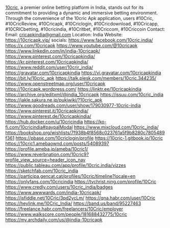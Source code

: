 [10cric](https://10cricapk.vip/), a premier online betting platform in India, stands out for its commitment to providing a dynamic and immersive betting environment. Through the convenience of the 10cric Apk application, users
#10Cric, #10CricReview, #10Cricapk, #10Criclogin, #10Cricdownload, #10Cricapp, #10CRICbetting, #10cricindia, #10Critbet, #10Criccom, #10Criccoin
Contact: 
Email: cricapkindia@gmail.com
Location: India
Website: https://10cricapk.vip/
socials: 
https://www.facebook.com/10cric.india/ 
https://x.com/10cricapk
https://www.youtube.com/@10cricapk
https://www.linkedin.com/in/india-10cricapk/
https://www.pinterest.com/10cricapkindia/
https://kr.pinterest.com/10cricapkindia/
https://www.reddit.com/user/10crir_india/
https://gravatar.com/10cricapkindia
https://vi.gravatar.com/10cricapkindia
https://bit.ly/10cric_apk
https://talk.plesk.com/members/10cric.344235/
https://www.openstreetmap.org/user/10cricapk
https://10cricapk.wordpress.com/
https://linktr.ee/10cricapkindia
https://archive.org/editxml/@india_10cricapk
https://issuu.com/10cric_india
https://jakle.sakura.ne.jp/pukiwiki/?10cric_apk
https://www.goodreads.com/user/show/179030977-10cric-india
https://www.pinterest.it/10cricapkindia/
https://www.pinterest.de/10cricapkindia/
https://hub.docker.com/u/10cricindia
https://ko-fi.com/10cricindia#paypalModal
https://www.mixcloud.com/10cric_india/
https://bookshop.org/wishlists/7f938b4f8568c023761a5f9b8280c7805489f361
https://pbase.com/10criclogin/profile
https://10cric-1.gitbook.io/10cric
https://10cric1.amebaownd.com/posts/54089397
https://profile.ameba.jp/ameba/10cric1/
https://www.reverbnation.com/10cric9?profile_view_source=header_icon_nav
https://public.tableau.com/app/profile/10cric.india/vizzes
https://sketchfab.com/10cric_india
https://participa.gencat.cat/profiles/10cric/timeline?locale=en
https://onlyfans.com/10cricindia
https://tvchrist.ning.com/profile/10Cric
https://www.credly.com/users/10cric_india/badges
https://www.awwwards.com/india-10cricapk/
https://jsfiddle.net/10Cric/3pd2ycLm/
https://qna.habr.com/user/10Cric
https://heylink.me/10Cric_India/
https://band.us/band/95227463
https://freelance.habr.com/freelancers/10Cric/employer
https://www.walkscore.com/people/181688432775/10cric
https://my.archdaily.com/us/@india-10cricapk
